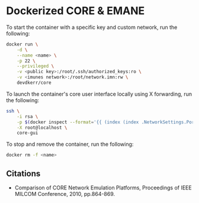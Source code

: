 Dockerized CORE & EMANE
========================================

To start the container with a specific key and custom network, run the following:

```bash
docker run \
    -d \
    --name <name> \
    -p 22 \
    --privileged \
    -v <public key>:/root/.ssh/authorized_keys:ro \
    -v <imunes network>:/root/network.imn:rw \
    devdkerr/core
```

To launch the container's core user interface locally using X forwarding, run the following:

```bash
ssh \
    -i rsa \
    -p $(docker inspect --format='{{ (index (index .NetworkSettings.Ports "22/tcp") 0).HostPort }}' <name>) \
    -X root@localhost \
    core-gui
```

To stop and remove the container, run the following:

```bash
docker rm -f <name>
```

Citations
----------------------------------------

* Comparison of CORE Network Emulation Platforms, Proceedings of IEEE MILCOM Conference, 2010, pp.864-869.

